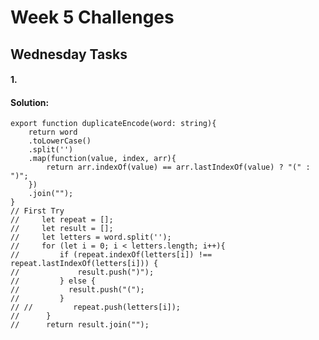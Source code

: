 # Week 5 Challenges
## Wednesday Tasks
#### 1.

#### Solution:
	export function duplicateEncode(word: string){
		return word
		.toLowerCase()
		.split('')
		.map(function(value, index, arr){
			return arr.indexOf(value) == arr.lastIndexOf(value) ? "(" : ")";
		})
		.join("");
	}
	// First Try
	//     let repeat = [];
	//     let result = [];
	//     let letters = word.split('');
	//     for (let i = 0; i < letters.length; i++){
	//         if (repeat.indexOf(letters[i]) !== repeat.lastIndexOf(letters[i])) {
	//             result.push(")");
	//         } else {
	//           result.push("(");
	//         }
	// //         repeat.push(letters[i]);
	//      }
	//      return result.join("");
